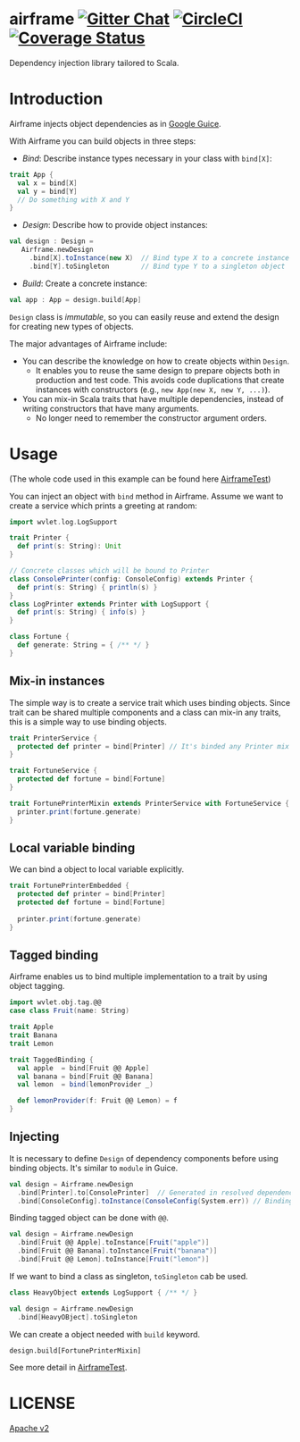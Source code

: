 # airframe  [![Gitter Chat][gitter-badge]][gitter-link] [![CircleCI][circleci-badge]][circleci-link] [![Coverage Status][coverall-badge]][coverall-link]
Dependency injection library tailored to Scala.

[circleci-badge]: https://circleci.com/gh/wvlet/airframe.svg?style=svg
[circleci-link]: https://circleci.com/gh/wvlet/airframe
[gitter-badge]: https://badges.gitter.im/Join%20Chat.svg
[gitter-link]: https://gitter.im/wvlet/wvlet?utm_source=badge&utm_medium=badge&utm_campaign=pr-badge&utm_content=badge
[coverall-badge]: https://coveralls.io/repos/github/wvlet/airframe/badge.svg?branch=master
[coverall-link]: https://coveralls.io/github/wvlet/airframe?branch=master


# Introduction

Airframe injects object dependencies as in [Google Guice](https://github.com/google/guice). 

With Airframe you can build objects in three steps:
- *Bind*: Describe instance types necessary in your class with `bind[X]`: 
```scala
trait App {
  val x = bind[X]
  val y = bind[Y]
  // Do something with X and Y
}
```
- *Design*: Describe how to provide object instances:
```scala
val design : Design = 
   Airframe.newDesign
     .bind[X].toInstance(new X)  // Bind type X to a concrete instance
     .bind[Y].toSingleton        // Bind type Y to a singleton object
```
- *Build*: Create a concrete instance:
```scala
val app : App = design.build[App]
```

`Design` class is *immutable*, so you can easily reuse and extend the design for creating new types of objects.

The major advantages of Airframe include:
- You can describe the knowledge on how to create objects within `Design`.
  - It enables you to reuse the same design to prepare objects both in production and test code. This avoids code duplications that create instances with constructors (e.g., `new App(new X, new Y, ...)`). 
- You can mix-in Scala traits that have multiple dependencies, instead of writing constructors that have many arguments.
  - No longer need to remember the constructor argument orders.  


# Usage

(The whole code used in this example can be found here [AirframeTest](https://github.com/wvlet/airframe/blob/master/src/test/scala/wvlet/airframe/AirframeTest.scala))

You can inject an object with `bind` method in Airframe. Assume we want to create a service which prints a greeting at random:

```scala
import wvlet.log.LogSupport

trait Printer {
  def print(s: String): Unit
}

// Concrete classes which will be bound to Printer
class ConsolePrinter(config: ConsoleConfig) extends Printer { 
  def print(s: String) { println(s) }
}
class LogPrinter extends Printer with LogSupport { 
  def print(s: String) { info(s) }
}

class Fortune { 
  def generate: String = { /** */ }
}
```

## Mix-in instances

The simple way is to create a service trait which uses binding objects. Since trait can be shared multiple components and a class 
can mix-in any traits, this is a simple way to use binding objects.

```scala
trait PrinterService {
  protected def printer = bind[Printer] // It's binded any Printer mix in instances.
}

trait FortuneService {
  protected def fortune = bind[Fortune]
}

trait FortunePrinterMixin extends PrinterService with FortuneService {
  printer.print(fortune.generate)
}
```

## Local variable binding

We can bind a object to local variable explicitly.

```scala
trait FortunePrinterEmbedded {
  protected def printer = bind[Printer]
  protected def fortune = bind[Fortune]
  
  printer.print(fortune.generate)
}
```

## Tagged binding

Airframe enables us to bind multiple implementation to a trait by using object tagging.
 
 
 ```scala
 import wvlet.obj.tag.@@
 case class Fruit(name: String)
 
 trait Apple
 trait Banana
 trait Lemon

 trait TaggedBinding {
   val apple  = bind[Fruit @@ Apple]
   val banana = bind[Fruit @@ Banana]
   val lemon  = bind(lemonProvider _)
 
   def lemonProvider(f: Fruit @@ Lemon) = f
 }
 ```


## Injecting

It is necessary to define `Design` of dependency components before using binding objects. It's similar to `module` in Guice.

```scala
val design = Airframe.newDesign
  .bind[Printer].to[ConsolePrinter]  // Generated in resolved dependency components in Airframe design
  .bind[ConsoleConfig].toInstance(ConsoleConfig(System.err)) // Binding actual instance
```

Binding tagged object can be done with `@@`.

```scala
val design = Airframe.newDesign
  .bind[Fruit @@ Apple].toInstance[Fruit("apple")]
  .bind[Fruit @@ Banana].toInstance[Fruit("banana")]
  .bind[Fruit @@ Lemon].toInstance[Fruit("lemon")]
````

If we want to bind a class as singleton, `toSingleton` cab be used.

```scala
class HeavyObject extends LogSupport { /** */ }

val design = Airframe.newDesign
  .bind[HeavyOBject].toSingleton
````

We can create a object needed with `build` keyword.

```
design.build[FortunePrinterMixin]
```

See more detail in [AirframeTest](https://github.com/wvlet/airframe/blob/master/src/test/scala/wvlet/airframe/AirframeTest.scala).

# LICENSE

[Apache v2](https://github.com/wvlet/airframe/blob/master/LICENSE)